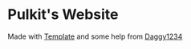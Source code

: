 # Pulkit's Website

Made with [Template](https://github.com/sozonome/nextarter-chakra)
and some help from [Daggy1234](https://github.com/Daggy1234/)
